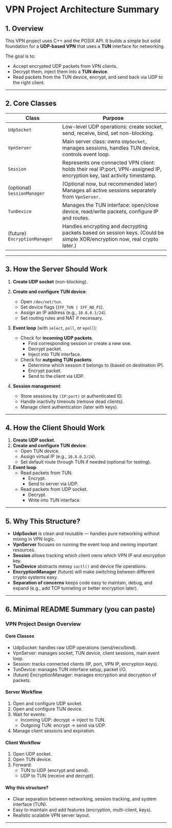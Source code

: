 # VPN Project Architecture Summary

## 1. Overview

This VPN project uses C++ and the POSIX API. It builds a simple but solid foundation for a **UDP-based VPN** that uses a **TUN** interface for networking.

The goal is to:

- Accept encrypted UDP packets from VPN clients.
- Decrypt them, inject them into a **TUN device**.
- Read packets from the TUN device, encrypt, and send back via UDP to the right client.

---

## 2. Core Classes

| Class                        | Purpose                                                                                                                   |
| ---------------------------- | ------------------------------------------------------------------------------------------------------------------------- |
| `UdpSocket`                  | Low-level UDP operations: create socket, send, receive, bind, set non-blocking.                                           |
| `VpnServer`                  | Main server class: owns `UdpSocket`, manages sessions, handles TUN device, controls event loop.                           |
| `Session`                    | Represents one connected VPN client: holds their real IP:port, VPN-assigned IP, encryption key, last activity timestamp.  |
| (optional) `SessionManager`  | (Optional now, but recommended later) Manages all active sessions separately from `VpnServer`.                            |
| `TunDevice`                  | Manages the TUN interface: open/close device, read/write packets, configure IP and routes.                                |
| (future) `EncryptionManager` | Handles encrypting and decrypting packets based on session keys. (Could be simple XOR/encryption now, real crypto later.) |


---

## 3. How the Server Should Work

1. **Create UDP socket** (non-blocking).
2. **Create and configure TUN device**:

   - Open `/dev/net/tun`.
   - Set device flags (`IFF_TUN | IFF_NO_PI`).
   - Assign an IP address (e.g., `10.8.0.1/24`).
   - Set routing rules and NAT if necessary.

3. **Event loop** (with `select`, `poll`, or `epoll`):

   - Check for **incoming UDP packets**.
     - Find corresponding session or create a new one.
     - Decrypt packet.
     - Inject into TUN interface.
   - Check for **outgoing TUN packets**.
     - Determine which session it belongs to (based on destination IP).
     - Encrypt packet.
     - Send to the client via UDP.

4. **Session management**:
   - Store sessions by `(IP:port)` or authenticated ID.
   - Handle inactivity timeouts (remove dead clients).
   - Manage client authentication (later with keys).

---

## 4. How the Client Should Work

1. **Create UDP socket**.
2. **Create and configure TUN device**:
   - Open TUN device.
   - Assign virtual IP (e.g., `10.8.0.2/24`).
   - Set default route through TUN if needed (optional for testing).
3. **Event loop**:
   - Read packets from TUN.
     - Encrypt.
     - Send to server via UDP.
   - Read packets from UDP socket.
     - Decrypt.
     - Write into TUN interface.

---

## 5. Why This Structure?

- **UdpSocket** is clean and reusable — handles pure networking without mixing in VPN logic.
- **VpnServer** focuses on running the event loop and owning important resources.
- **Session** allows tracking which client owns which VPN IP and encryption key.
- **TunDevice** abstracts messy `ioctl()` and device file operations.
- **EncryptionManager** (future) will make switching between different crypto systems easy.
- **Separation of concerns** keeps code easy to maintain, debug, and expand (e.g., add TCP tunneling or better encryption later).

---

## 6. Minimal README Summary (you can paste)

### VPN Project Design Overview

#### Core Classes

- UdpSocket: handles raw UDP operations (send/recv/bind).
- VpnServer: manages socket, TUN device, client sessions, main event loop.
- Session: tracks connected clients (IP, port, VPN IP, encryption keys).
- TunDevice: manages TUN interface setup, packet I/O.
- (future) EncryptionManager: manages encryption and decryption of packets.

#### Server Workflow

1. Open and configure UDP socket.
2. Open and configure TUN device.
3. Wait for events:
   - Incoming UDP: decrypt → inject to TUN.
   - Outgoing TUN: encrypt → send via UDP.
4. Manage client sessions and expiration.

#### Client Workflow

1. Open UDP socket.
2. Open TUN device.
3. Forward:
   - TUN to UDP (encrypt and send).
   - UDP to TUN (receive and decrypt).

#### Why this structure?

- Clear separation between networking, session tracking, and system interface (TUN).
- Easy to maintain and add features (encryption, multi-client, keys).
- Realistic scalable VPN server layout.

---
